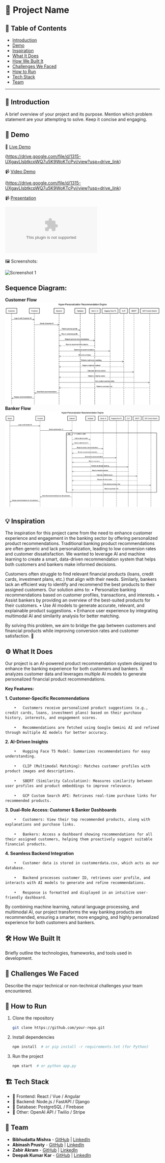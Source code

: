 # 🚀 Project Name

## 📌 Table of Contents
- [Introduction](#introduction)
- [Demo](#demo)
- [Inspiration](#inspiration)
- [What It Does](#what-it-does)
- [How We Built It](#how-we-built-it)
- [Challenges We Faced](#challenges-we-faced)
- [How to Run](#how-to-run)
- [Tech Stack](#tech-stack)
- [Team](#team)

---

## 🎯 Introduction
A brief overview of your project and its purpose. Mention which problem statement are your attempting to solve. Keep it concise and engaging.

## 🎥 Demo
🔗 [Live Demo](#) 

(https://drive.google.com/file/d/1315-UXgavLlsbtkcpWQ7u5K9WoKTcPvi/view?usp=drive_link)

📹 [Video Demo](#) 

(https://drive.google.com/file/d/1315-UXgavLlsbtkcpWQ7u5K9WoKTcPvi/view?usp=drive_link)

📹 [Presentation](#) 

![Hyper_Personalization_Recommendation_System](artifacts/demo/Hyper_Personalization_Recommendation_System.pptx)

🖼️ Screenshots:

![Screenshot 1](link-to-image)

## Sequence Diagram:
**Customer Flow**
![Customer Flow](artifacts/sequence_diagrams/Customer_Flow.png)
**Banker Flow**
![Banker Flow](artifacts/sequence_diagrams/Banker_Flow.png)
## 💡 Inspiration
The inspiration for this project came from the need to enhance customer experience and engagement in the banking sector by offering personalized product recommendations. Traditional banking product recommendations are often generic and lack personalization, leading to low conversion rates and customer dissatisfaction. We wanted to leverage AI and machine learning to create a smart, data-driven recommendation system that helps both customers and bankers make informed decisions.

Customers often struggle to find relevant financial products (loans, credit cards, investment plans, etc.) that align with their needs. Similarly, bankers lack an efficient way to identify and recommend the best products to their assigned customers. Our solution aims to:
	•	Personalize banking recommendations based on customer profiles, transactions, and interests.
	•	Assist bankers by providing an overview of the best-suited products for their customers.
	•	Use AI models to generate accurate, relevant, and explainable product suggestions.
	•	Enhance user experience by integrating multimodal AI and similarity analysis for better matching.

By solving this problem, we aim to bridge the gap between customers and financial products while improving conversion rates and customer satisfaction. 🚀

## ⚙️ What It Does
Our project is an AI-powered product recommendation system designed to enhance the banking experience for both customers and bankers. It analyzes customer data and leverages multiple AI models to generate personalized financial product recommendations.

**Key Features:**

**1.	Customer-Specific Recommendations**
 
		•	Customers receive personalized product suggestions (e.g., credit cards, loans, investment plans) based on their purchase history, interests, and engagement scores.
  
		•	Recommendations are fetched using Google Gemini AI and refined through multiple AI models for better accuracy.
  
**2.	AI-Driven Insights**
 
		•	Hugging Face T5 Model: Summarizes recommendations for easy understanding.
  
		•	CLIP (Multimodal Matching): Matches customer profiles with product images and descriptions.
  
		•	SBERT (Similarity Calculation): Measures similarity between user profiles and product embeddings to improve relevance.
  
		•	GCP Custom Search API: Retrieves real-time purchase links for recommended products.
  
**3.	Dual-Role Access: Customer & Banker Dashboards**
 
		•	Customers: View their top recommended products, along with explanations and purchase links.
  
		•	Bankers: Access a dashboard showing recommendations for all their assigned customers, helping them proactively suggest suitable financial products.
  
**4.	Seamless Backend Integration**
 
		•	Customer data is stored in customerdata.csv, which acts as our database.
  
		•	Backend processes customer ID, retrieves user profile, and interacts with AI models to generate and refine recommendations.
  
		•	Response is formatted and displayed in an intuitive user-friendly dashboard.
  

By combining machine learning, natural language processing, and multimodal AI, our project transforms the way banking products are recommended, ensuring a smarter, more engaging, and highly personalized experience for both customers and bankers. 
## 🛠️ How We Built It
Briefly outline the technologies, frameworks, and tools used in development.

## 🚧 Challenges We Faced
Describe the major technical or non-technical challenges your team encountered.

## 🏃 How to Run
1. Clone the repository  
   ```sh
   git clone https://github.com/your-repo.git
   ```
2. Install dependencies  
   ```sh
   npm install  # or pip install -r requirements.txt (for Python)
   ```
3. Run the project  
   ```sh
   npm start  # or python app.py
   ```

## 🏗️ Tech Stack
- 🔹 Frontend: React / Vue / Angular
- 🔹 Backend: Node.js / FastAPI / Django
- 🔹 Database: PostgreSQL / Firebase
- 🔹 Other: OpenAI API / Twilio / Stripe

## 👥 Team
- **Bibhudatta Mishra** - [GitHub](#) | [LinkedIn](#)
- **Abinash Prusty** - [GitHub](#) | [LinkedIn](#)
- **Zabir Akram** - [GitHub](#) | [LinkedIn](#)
- **Deepak Kumar Kar** - [GitHub](#) | [LinkedIn](#)
